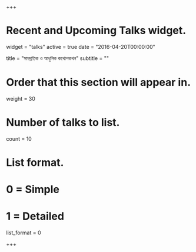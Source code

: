+++
# Recent and Upcoming Talks widget.
widget = "talks"
active = true
date = "2016-04-20T00:00:00"

title = "সাম্প্রতিক ও আধুনিক কথোপকথন"
subtitle = ""

# Order that this section will appear in.
weight = 30

# Number of talks to list.
count = 10

# List format.
#   0 = Simple
#   1 = Detailed
list_format = 0

+++

